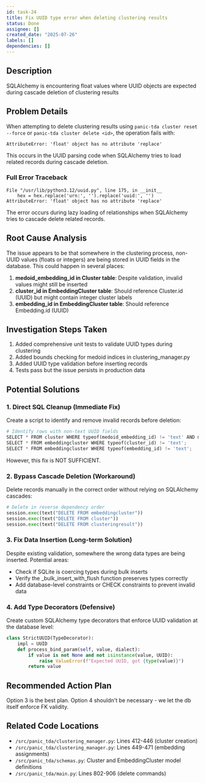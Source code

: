 ```yaml
---
id: task-24
title: Fix UUID type error when deleting clustering results
status: Done
assignee: []
created_date: "2025-07-26"
labels: []
dependencies: []
---
```


## Description

SQLAlchemy is encountering float values where UUID objects are expected during
cascade deletion of clustering results

## Problem Details

When attempting to delete clustering results using
`panic-tda cluster reset --force` or `panic-tda cluster delete <id>`, the
operation fails with:

```
AttributeError: 'float' object has no attribute 'replace'
```

This occurs in the UUID parsing code when SQLAlchemy tries to load related
records during cascade deletion.

### Full Error Traceback

```
File "/usr/lib/python3.12/uuid.py", line 175, in __init__
    hex = hex.replace('urn:', '').replace('uuid:', '')
AttributeError: 'float' object has no attribute 'replace'
```

The error occurs during lazy loading of relationships when SQLAlchemy tries to
cascade delete related records.

## Root Cause Analysis

The issue appears to be that somewhere in the clustering process, non-UUID
values (floats or integers) are being stored in UUID fields in the database.
This could happen in several places:

1. **medoid_embedding_id in Cluster table**: Despite validation, invalid values
   might still be inserted
2. **cluster_id in EmbeddingCluster table**: Should reference Cluster.id (UUID)
   but might contain integer cluster labels
3. **embedding_id in EmbeddingCluster table**: Should reference Embedding.id
   (UUID)

## Investigation Steps Taken

1. Added comprehensive unit tests to validate UUID types during clustering
2. Added bounds checking for medoid indices in clustering_manager.py
3. Added UUID type validation before inserting records
4. Tests pass but the issue persists in production data

## Potential Solutions

### 1. Direct SQL Cleanup (Immediate Fix)

Create a script to identify and remove invalid records before deletion:

```python
# Identify rows with non-text UUID fields
SELECT * FROM cluster WHERE typeof(medoid_embedding_id) != 'text' AND medoid_embedding_id IS NOT NULL;
SELECT * FROM embeddingcluster WHERE typeof(cluster_id) != 'text';
SELECT * FROM embeddingcluster WHERE typeof(embedding_id) != 'text';
```

However, this fix is NOT SUFFICIENT.

### 2. Bypass Cascade Deletion (Workaround)

Delete records manually in the correct order without relying on SQLAlchemy
cascades:

```python
# Delete in reverse dependency order
session.exec(text("DELETE FROM embeddingcluster"))
session.exec(text("DELETE FROM cluster"))
session.exec(text("DELETE FROM clusteringresult"))
```

### 3. Fix Data Insertion (Long-term Solution)

Despite existing validation, somewhere the wrong data types are being inserted.
Potential areas:

- Check if SQLite is coercing types during bulk inserts
- Verify the \_bulk_insert_with_flush function preserves types correctly
- Add database-level constraints or CHECK constraints to prevent invalid data

### 4. Add Type Decorators (Defensive)

Create custom SQLAlchemy type decorators that enforce UUID validation at the
database level:

```python
class StrictUUID(TypeDecorator):
    impl = UUID
    def process_bind_param(self, value, dialect):
        if value is not None and not isinstance(value, UUID):
            raise ValueError(f"Expected UUID, got {type(value)}")
        return value
```

## Recommended Action Plan

Option 3 is the best plan. Option 4 shouldn't be necessary - we let the db
itself enforce FK validity.

## Related Code Locations

- `/src/panic_tda/clustering_manager.py`: Lines 412-446 (cluster creation)
- `/src/panic_tda/clustering_manager.py`: Lines 449-471 (embedding assignments)
- `/src/panic_tda/schemas.py`: Cluster and EmbeddingCluster model definitions
- `/src/panic_tda/main.py`: Lines 802-906 (delete commands)
